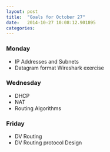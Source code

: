 ```yaml
---
layout: post
title:  "Goals for October 27"
date:   2014-10-27 10:08:12.901895
categories:
---
```


### Monday

* IP Addresses and Subnets
* Datagram format Wireshark exercise

### Wednesday

* DHCP
* NAT
* Routing Algorithms

### Friday

* DV Routing
* DV Routing protocol Design


